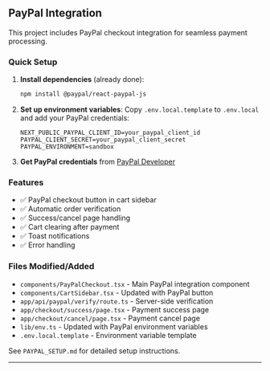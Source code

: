 ## PayPal Integration

This project includes PayPal checkout integration for seamless payment processing.

### Quick Setup

1. **Install dependencies** (already done):
   ```bash
   npm install @paypal/react-paypal-js
   ```

2. **Set up environment variables**:
   Copy `.env.local.template` to `.env.local` and add your PayPal credentials:
   ```env
   NEXT_PUBLIC_PAYPAL_CLIENT_ID=your_paypal_client_id
   PAYPAL_CLIENT_SECRET=your_paypal_client_secret
   PAYPAL_ENVIRONMENT=sandbox
   ```

3. **Get PayPal credentials** from [PayPal Developer](https://developer.paypal.com/)

### Features

- ✅ PayPal checkout button in cart sidebar
- ✅ Automatic order verification
- ✅ Success/cancel page handling
- ✅ Cart clearing after payment
- ✅ Toast notifications
- ✅ Error handling

### Files Modified/Added

- `components/PayPalCheckout.tsx` - Main PayPal integration component
- `components/CartSidebar.tsx` - Updated with PayPal button
- `app/api/paypal/verify/route.ts` - Server-side verification
- `app/checkout/success/page.tsx` - Payment success page
- `app/checkout/cancel/page.tsx` - Payment cancel page
- `lib/env.ts` - Updated with PayPal environment variables
- `.env.local.template` - Environment variable template

See `PAYPAL_SETUP.md` for detailed setup instructions.

---